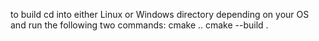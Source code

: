 to build cd into either Linux or Windows directory depending on your OS and run the following two commands:
cmake ..
cmake --build .